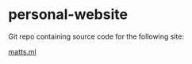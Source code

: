 # personal-website

Git repo containing source code for the following site:

[matts.ml](https://matts.ml)
